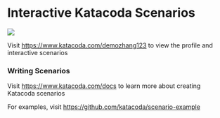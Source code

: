 # Interactive Katacoda Scenarios

[![](http://shields.katacoda.com/katacoda/demozhang123/count.svg)](https://www.katacoda.com/demozhang123 "Get your profile on Katacoda.com")

Visit https://www.katacoda.com/demozhang123 to view the profile and interactive scenarios

### Writing Scenarios
Visit https://www.katacoda.com/docs to learn more about creating Katacoda scenarios

For examples, visit https://github.com/katacoda/scenario-example
